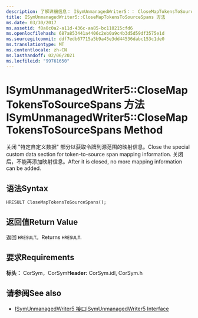 ```yaml
---
description: 了解详细信息： ISymUnmanagedWriter5：： CloseMapTokensToSourceSpans 方法
title: ISymUnmanagedWriter5::CloseMapTokensToSourceSpans 方法
ms.date: 03/30/2017
ms.assetid: f8a0c0a2-a11d-436c-aa85-bc110215cfd6
ms.openlocfilehash: 687a853441a4406c2eb0a9c4b3d5d59df3575e1d
ms.sourcegitcommit: ddf7edb67715a5b9a45e3dd44536dabc153c1de0
ms.translationtype: MT
ms.contentlocale: zh-CN
ms.lasthandoff: 02/06/2021
ms.locfileid: "99761650"
---
```

# <a name="isymunmanagedwriter5closemaptokenstosourcespans-method"></a><span data-ttu-id="4459a-103">ISymUnmanagedWriter5::CloseMapTokensToSourceSpans 方法</span><span class="sxs-lookup"><span data-stu-id="4459a-103">ISymUnmanagedWriter5::CloseMapTokensToSourceSpans Method</span></span>

<span data-ttu-id="4459a-104">关闭 "特定自定义数据" 部分以获取令牌到源范围的映射信息。</span><span class="sxs-lookup"><span data-stu-id="4459a-104">Close the special custom data section for token-to-source span mapping information.</span></span> <span data-ttu-id="4459a-105">关闭后，不能再添加映射信息。</span><span class="sxs-lookup"><span data-stu-id="4459a-105">After it is closed, no more mapping information can be added.</span></span>  
  
## <a name="syntax"></a><span data-ttu-id="4459a-106">语法</span><span class="sxs-lookup"><span data-stu-id="4459a-106">Syntax</span></span>  
  
```idl  
HRESULT CloseMapTokensToSourceSpans();  
```  
  
## <a name="return-value"></a><span data-ttu-id="4459a-107">返回值</span><span class="sxs-lookup"><span data-stu-id="4459a-107">Return Value</span></span>  

 <span data-ttu-id="4459a-108">返回 `HRESULT`。</span><span class="sxs-lookup"><span data-stu-id="4459a-108">Returns `HRESULT`.</span></span>  
  
## <a name="requirements"></a><span data-ttu-id="4459a-109">要求</span><span class="sxs-lookup"><span data-stu-id="4459a-109">Requirements</span></span>  

 <span data-ttu-id="4459a-110">**标头：** CorSym，CorSym</span><span class="sxs-lookup"><span data-stu-id="4459a-110">**Header:** CorSym.idl, CorSym.h</span></span>  
  
## <a name="see-also"></a><span data-ttu-id="4459a-111">请参阅</span><span class="sxs-lookup"><span data-stu-id="4459a-111">See also</span></span>

- [<span data-ttu-id="4459a-112">ISymUnmanagedWriter5 接口</span><span class="sxs-lookup"><span data-stu-id="4459a-112">ISymUnmanagedWriter5 Interface</span></span>](isymunmanagedwriter5-interface.md)
